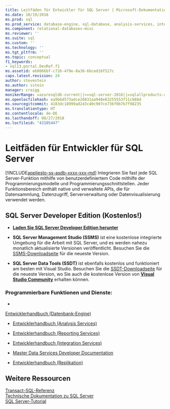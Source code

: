 ```yaml
---
title: Leitfäden für Entwickler für SQL Server | Microsoft-Dokumentation
ms.date: 10/19/2016
ms.prod: sql
ms.prod_service: database-engine, sql-database, analysis-services, integration-services, reporting-services, master-data-services
ms.component: relational-databases-misc
ms.reviewer: ''
ms.suite: sql
ms.custom: ''
ms.technology: ''
ms.tgt_pltfrm: ''
ms.topic: conceptual
f1_keywords:
- sql13.portal.DevRef.f1
ms.assetid: e60866bf-c726-479e-8a38-6bced16f527c
caps.latest.revision: 24
author: stevestein
ms.author: sstein
manager: craigg
monikerRange: =azuresqldb-current||>=sql-server-2016||=sqlallproducts-allversions||>=sql-server-linux-2017||=azuresqldb-mi-current
ms.openlocfilehash: ea9b6d573adce26831aa948e63255553f11cb88d
ms.sourcegitcommit: 4183dc18999ad243c40c907ce736f0b7b7f98235
ms.translationtype: HT
ms.contentlocale: de-DE
ms.lasthandoff: 08/27/2018
ms.locfileid: "43105447"
---
```

# <a name="developer-guides-for-sql-server"></a>Leitfäden für Entwickler für SQL Server
[!INCLUDE[appliesto-ss-asdb-xxxx-xxx-md](../includes/appliesto-ss-asdb-xxxx-xxx-md.md)]
  Integrieren Sie fast jede SQL Server-Funktion mithilfe von benutzerdefiniertem Code mithilfe der Programmierungsmodelle und Programmierungsschnittstellen. Jeder Funktionsbereich enthält native und verwaltete APIs, die für Datensammlung, Datenzugriff, Serververwaltung oder Datenvisualisierung verwendet werden.  
  
## <a name="sql-server-developer-edition-free"></a>SQL Server Developer Edition (Kostenlos!)

- [**Laden Sie SQL Server Developer Edition herunter**](https://my.visualstudio.com/Downloads?q=SQL%20Server%20Developer)

- **SQL Server Management Studio (SSMS)** ist eine kostenlose integrierte Umgebung für die Arbeit mit SQL Server, und es werden nahezu monatlich aktualisierte Versionen veröffentlicht. Besuchen Sie die [SSMS-Downloadseite](../ssms/download-sql-server-management-studio-ssms.md) für die neueste Version.

- **SQL Server Data Tools (SSDT)** ist ebenfalls kostenlos und funktioniert am besten mit Visual Studio. Besuchen Sie die [SSDT-Downloadseite](../ssdt/download-sql-server-data-tools-ssdt.md) für die neueste Version, wo Sie auch die kostenlose Version von **[Visual Studio Community](https://www.visualstudio.com/products/visual-studio-community-vs.aspx)** erhalten können.

  
### <a name="programmable-features-and-services"></a>Programmierbare Funktionen und Dienste: 
 - 
  [Entwicklerhandbuch (Datenbank-Engine)](../relational-databases/database-engine-developer-documentation.md)  
  
 - [Entwicklerhandbuch (Analysis Services)](../analysis-services/analysis-services-developer-documentation.md)  
  
 - [Entwicklerhandbuch (Reporting Services)](../reporting-services/reporting-services-developer-documentation.md)  
  
 - [Entwicklerhandbuch (Integration Services)](../integration-services/integration-services-developer-documentation.md)  
  
 - [Master Data Services Developer Documentation](../master-data-services/develop/master-data-services-developer-documentation.md)  
  
 - [Entwicklerhandbuch (Replikation)](../relational-databases/replication/concepts/replication-developer-documentation.md)  
  
## <a name="more-resources"></a>Weitere Ressourcen 

 [Transact-SQL-Referenz](../t-sql/language-reference.md)   
 [Technische Dokumentation zu SQL Server](../sql-server/sql-server-technical-documentation.md)   
 [SQL Server-Tutorial](../sql-server/tutorials-for-sql-server-2016.md)  
  
